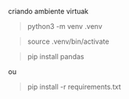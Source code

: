 

criando ambiente virtuak

> python3 -m venv .venv

>  source .venv/bin/activate

> pip install pandas

ou

> pip install -r requirements.txt